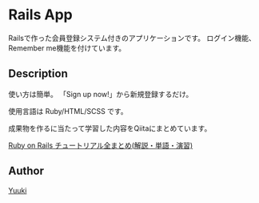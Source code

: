 # Rails App

Railsで作った会員登録システム付きのアプリケーションです。
ログイン機能、Remember me機能を付けています。

## Description

使い方は簡単。
「Sign up now!」から新規登録するだけ。

使用言語は Ruby/HTML/SCSS です。

成果物を作るに当たって学習した内容をQiitaにまとめています。

[Ruby on Rails チュートリアル全まとめ(解説・単語・演習)](https://qiita.com/yuuki_netb/items/c43a87eca6313ad1903f)


## Author

[Yuuki](https://github.com/YuukiTetsuya)
